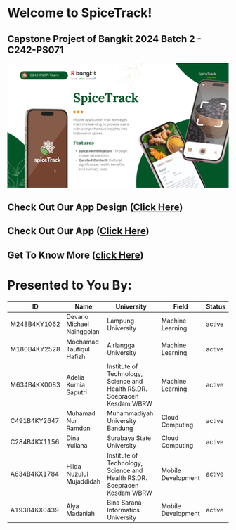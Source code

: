 # Welcome to SpiceTrack!
## Capstone Project of Bangkit 2024 Batch 2 - C242-PS071

![alt text](https://github.com/SpiceTrack/.github/blob/main/profile/spicetrac.png?raw=true)

## Check Out Our App Design ([Click Here](https://www.figma.com/design/oladzOuDevYIbRh7EoWLGG/SpieeTrack-UI?node-id=68-8&node-type=canvas))

## Check Out Our App ([Click Here](https://github.com/SpiceTrack/mobile-spicetrack/releases/tag/v1.0.0))

## Get To Know More ([click Here](https://www.canva.com/design/DAGYtSrfNkQ/8jRKQ48r9smJraXH8VhkLw/))

# Presented to You By:
| ID           | Name                        | University                                                                 | Field              | Status  |
|--------------|-----------------------------|---------------------------------------------------------------------------|--------------------|---------|
| M248B4KY1062 | Devano Michael Nainggolan   | Lampung University                                                        | Machine Learning   | active  |
| M180B4KY2528 | Mochamad Taufiqul Hafizh    | Airlangga University                                                      | Machine Learning   | active  |
| M634B4KX0083 | Adelia Kurnia Saputri       | Institute of Technology, Science and Health RS.DR. Soepraoen Kesdam V/BRW | Machine Learning   | active  |
| C491B4KY2647 | Muhamad Nur Ramdoni         | Muhammadiyah University Bandung                                           | Cloud Computing    | active  |
| C284B4KX1156 | Dina Yuliana                | Surabaya State University                                                 | Cloud Computing    | active  |
| A634B4KX1784 | Hilda Nuzulul Mujaddidah    | Institute of Technology, Science and Health RS.DR. Soepraoen Kesdam V/BRW | Mobile Development | active  |
| A193B4KX0439 | Alya Madaniah               | Bina Sarana Informatics University                                        | Mobile Development | active  |


<!--

**Here are some ideas to get you started:**

🙋‍♀️ A short introduction - what is your organization all about?
🌈 Contribution guidelines - how can the community get involved?
👩‍💻 Useful resources - where can the community find your docs? Is there anything else the community should know?
🍿 Fun facts - what does your team eat for breakfast?
🧙 Remember, you can do mighty things with the power of [Markdown](https://docs.github.com/github/writing-on-github/getting-started-with-writing-and-formatting-on-github/basic-writing-and-formatting-syntax)
-->
